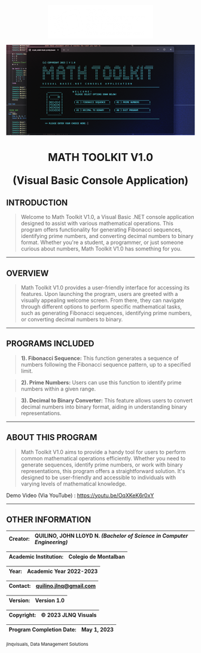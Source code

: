 <p align="center">
    <a href="https://www.facebook.com/Tech.DMS" target="_blank">
        <img src="https://github.com/jlnqvisuals/CCSMS-Assets/blob/main/DATA%20MANAGEMENT%20SOLUTIONS.png?raw=true" width="280" height="90">
    </a>
</p>



<img src="https://github.com/jlnqvisuals/Math-Toolkit-V1.0/blob/main/MathToolkitBanner.png?raw=true">


<div align="center">
  <h1>MATH TOOLKIT V1.0 <p> (Visual Basic Console Application)</h1>
  </div>


## INTRODUCTION
>Welcome to Math Toolkit V1.0, a Visual Basic .NET console application designed to assist with various mathematical operations. This program offers functionality for generating Fibonacci sequences, identifying prime numbers, and converting decimal numbers to binary format. Whether you're a student, a programmer, or just someone curious about numbers, Math Toolkit V1.0 has something for you.

-------------------------------------
## OVERVIEW
>Math Toolkit V1.0 provides a user-friendly interface for accessing its features. Upon launching the program, users are greeted with a visually appealing welcome screen. From there, they can navigate through different options to perform specific mathematical tasks, such as generating Fibonacci sequences, identifying prime numbers, or converting decimal numbers to binary.

-------------------------------------
## PROGRAMS INCLUDED

>**1). Fibonacci Sequence:** This function generates a sequence of numbers following the Fibonacci sequence pattern, up to a specified limit.

>**2). Prime Numbers:** Users can use this function to identify prime numbers within a given range.

>**3). Decimal to Binary Converter:** This feature allows users to convert decimal numbers into binary format, aiding in understanding binary representations.
  
-------------------------------------
## ABOUT THIS PROGRAM

>Math Toolkit V1.0 aims to provide a handy tool for users to perform common mathematical operations efficiently. Whether you need to generate sequences, identify prime numbers, or work with binary representations, this program offers a straightforward solution. It's designed to be user-friendly and accessible to individuals with varying levels of mathematical knowledge.

Demo Video (Via YouTube) : https://youtu.be/OqXKeK6r0xY

-------------------------------------
## OTHER INFORMATION

|**Creator:** | QUILINO, JOHN LLOYD N. _(Bachelor of Science in Computer Engineering)_ |
|-------------------------:|:--------------|

|**Academic Institution:** | Colegio de Montalban |
|-------------------------:|:--------------|

|**Year:** |Academic Year 2022-2023|
|-------------------------:|:--------------|

|**Contact:** |quilino.jlnq@gmail.com|
|-------------------------:|:--------------|

|**Version:** |Version 1.0|
|-------------------------:|:--------------|

|**Copyright:** |© 2023 JLNQ Visuals|
|-------------------------:|:--------------|

|**Program Completion Date:** |May 1, 2023|
|-------------------------:|:--------------|



<sub>jlnqvisuals, Data Management Solutions</sub>



